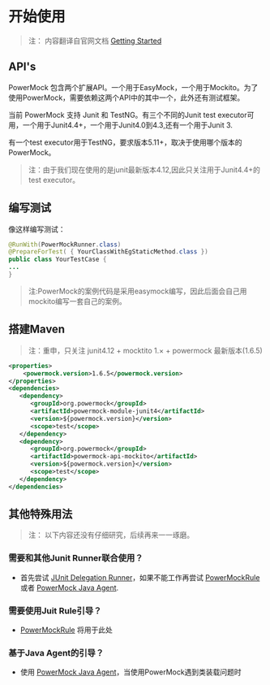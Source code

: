 # 开始使用

> 注： 内容翻译自官网文档 [Getting Started](https://github.com/jayway/powermock/wiki/GettingStarted)

## API's

PowerMock 包含两个扩展API。一个用于EasyMock，一个用于Mockito。为了使用PowerMock，需要依赖这两个API中的其中一个，此外还有测试框架。

当前 PowerMock 支持 Junit 和 TestNG。有三个不同的Junit test executor可用，一个用于Junit4.4+，一个用于Junit4.0到4.3,还有一个用于Junit 3.

有一个test executor用于TestNG，要求版本5.11+，取决于使用哪个版本的PowerMock。

> 注：由于我们现在使用的是junit最新版本4.12,因此只关注用于Junit4.4+的test executor。

## 编写测试

像这样编写测试：

```java
@RunWith(PowerMockRunner.class)
@PrepareForTest( { YourClassWithEgStaticMethod.class })
public class YourTestCase {
...
}
```

> 注:PowerMock的案例代码是采用easymock编写，因此后面会自己用mockito编写一套自己的案例。

## 搭建Maven

> 注：重申，只关注 junit4.12 + mocktito 1.× + powermock 最新版本(1.6.5)

```xml
<properties>
    <powermock.version>1.6.5</powermock.version>
</properties>
<dependencies>
   <dependency>
      <groupId>org.powermock</groupId>
      <artifactId>powermock-module-junit4</artifactId>
      <version>${powermock.version}</version>
      <scope>test</scope>
   </dependency>
   <dependency>
      <groupId>org.powermock</groupId>
      <artifactId>powermock-api-mockito</artifactId>
      <version>${powermock.version}</version>
      <scope>test</scope>
   </dependency>
</dependencies>
```

## 其他特殊用法

> 注： 以下内容还没有仔细研究，后续再来一一琢磨。

### 需要和其他Junit Runner联合使用？

- 首先尝试 [JUnit Delegation Runner](https://github.com/jayway/powermock/wiki/JUnit_Delegating_Runner)，如果不能工作再尝试 [ PowerMockRule](https://github.com/jayway/powermock/wiki/PowerMockRule) 或者 [PowerMock Java Agent](https://github.com/jayway/powermock/wiki/PowerMockAgent).

### 需要使用Juit Rule引导？

- [PowerMockRule](https://github.com/jayway/powermock/wiki/PowerMockRule) 将用于此处

### 基于Java Agent的引导？

- 使用 [PowerMock Java Agent](https://github.com/jayway/powermock/wiki/PowerMockAgent)，当使用PowerMock遇到类装载问题时


